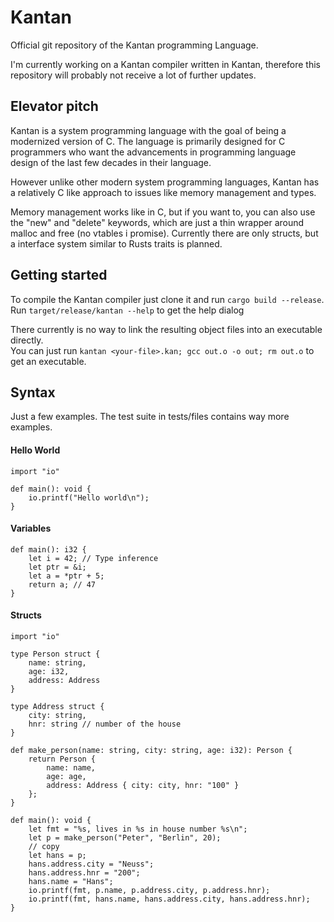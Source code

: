 # Kantan

Official git repository of the Kantan programming Language.

I'm currently working on a Kantan compiler written in Kantan, therefore 
this repository will probably not receive a lot of further updates.

## Elevator pitch

Kantan is a system programming language with the goal of being a modernized version of C.
The language is primarily designed for C programmers who want the advancements in 
programming language design of the last few decades in their language.

However unlike other modern system programming languages, Kantan has a relatively
C like approach to issues like memory management and types.

Memory management works like in C, but if you want to, you can also use the "new" and "delete"
keywords, which are just a thin wrapper around malloc and free (no vtables i promise).
Currently there are only structs, but a interface system similar to Rusts traits is planned.

## Getting started

To compile the Kantan compiler just clone it and run `cargo build --release`. <br/>
Run `target/release/kantan --help` to get the help dialog

There currently is no way to link the resulting object files into an executable directly.<br/>
You can just run `kantan <your-file>.kan; gcc out.o -o out; rm out.o` to get an executable.

## Syntax

Just a few examples. The test suite in tests/files contains way more examples.

#### Hello World
```
import "io"

def main(): void {
    io.printf("Hello world\n");
}
```

#### Variables
```
def main(): i32 {
    let i = 42; // Type inference
    let ptr = &i;
    let a = *ptr + 5;
    return a; // 47
}
```

#### Structs
```
import "io"

type Person struct {
    name: string,
    age: i32,
    address: Address
}

type Address struct {
    city: string,
    hnr: string // number of the house
}

def make_person(name: string, city: string, age: i32): Person {
    return Person { 
        name: name, 
        age: age, 
        address: Address { city: city, hnr: "100" } 
    };
}

def main(): void {
    let fmt = "%s, lives in %s in house number %s\n";
    let p = make_person("Peter", "Berlin", 20);
    // copy
    let hans = p;
    hans.address.city = "Neuss";
    hans.address.hnr = "200";
    hans.name = "Hans";
    io.printf(fmt, p.name, p.address.city, p.address.hnr);
    io.printf(fmt, hans.name, hans.address.city, hans.address.hnr);
}
```
